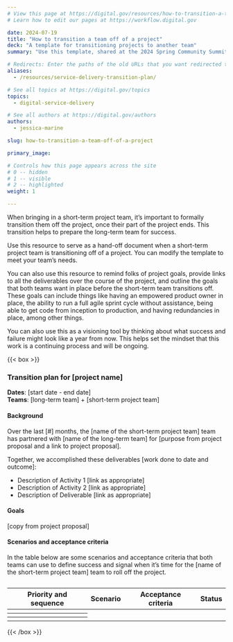 ```yaml
---
# View this page at https://digital.gov/resources/how-to-transition-a-team-off-of-a-project
# Learn how to edit our pages at https://workflow.digital.gov

date: 2024-07-19
title: "How to transition a team off of a project"
deck: "A template for transitioning projects to another team"
summary: "Use this template, shared at the 2024 Spring Community Summit, to improve your own service delivery."

# Redirects: Enter the paths of the old URLs that you want redirected to this page.
aliases:
  - /resources/service-delivery-transition-plan/

# See all topics at https://digital.gov/topics
topics:
  - digital-service-delivery

# See all authors at https://digital.gov/authors
authors:
  - jessica-marine

slug: how-to-transition-a-team-off-of-a-project

primary_image: 

# Controls how this page appears across the site
# 0 -- hidden
# 1 -- visible
# 2 -- highlighted
weight: 1

---
```


When bringing in a short-term project team, it’s important to formally transition them off the project, once their part of the project ends. This transition helps to prepare the long-term team for success.

Use this resource to serve as a hand-off document when a short-term project team is transitioning off of a project. You can modify the template to meet your team’s needs.

You can also use this resource to remind folks of project goals, provide links to all the deliverables over the course of the project, and outline the goals that both teams want in place before the short-term team transitions off. These goals can include things like having an empowered product owner in place, the ability to run a full agile sprint cycle without assistance, being able to get code from inception to production, and having redundancies in place, among other things.

You can also use this as a visioning tool by thinking about what success and failure might look like a year from now. This helps set the mindset that this work is a continuing process and will be ongoing.

{{< box >}}

### Transition plan for &#91;project name&#93;

**Dates**: &#91;start date - end date&#93;<br />
**Teams**: &#91;long-term team&#93; + &#91;short-term project team&#93;

#### Background

Over the last &#91;&#35;&#93; months, the &#91;name of the short-term project team&#93; team has partnered with &#91;name of the long-term team&#93; for &#91;purpose from project proposal and a link to project proposal&#93;.

Together, we accomplished these deliverables &#91;work done to date and outcome&#93;:

- Description of Activity 1 &#91;link as appropriate&#93;
- Description of Activity 2 &#91;link as appropriate&#93;
- Description of Deliverable &#91;link as appropriate&#93;

#### Goals

&#91;copy from project proposal&#93;

#### Scenarios and acceptance criteria

In the table below are some scenarios and acceptance criteria that both teams can use to define success and signal when it’s time for the &#91;name of the short-term project team&#93; team to roll off the project.

<table class="usa-table">
<caption></caption>
<thead>
<tr>
<th scope="col">Priority and sequence</th>
<th scope="col">Scenario</th>
<th scope="col">Acceptance criteria</th>
<th scope="col">Status</th>
</tr>
</thead>
<tbody>
<tr>
<th scope="row"></th>
<td></td>
<td></td>
<td></td>
</tr>
<tr>
<th scope="row"></th>
<td></td>
<td></td>
<td></td>
</tr>
<tr>
<th scope="row"></th>
<td></td>
<td></td>
<td></td>
</tr>
</tbody>
</table>

{{< /box >}}
